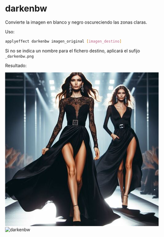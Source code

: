 # darkenbw

Convierte la imagen en blanco y negro oscureciendo las zonas claras.

Uso:

``` sh
applyeffect darkenbw imagen_original [imagen_destino]
```

Si no se indica un nombre para el fichero destino, aplicará el sufijo `_darkenbw.png`

Resultado:

![imagen original](../../images/image.jpg)
![darkenbw](../../images/image_darkenbw.png)
